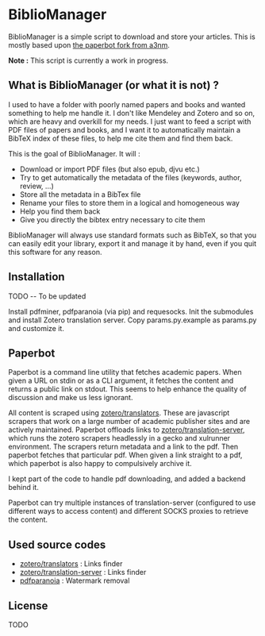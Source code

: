 BiblioManager
=============

BiblioManager is a simple script to download and store your articles. This is mostly based upon [the paperbot fork from a3nm](https://github.com/a3nm/paperbot).

**Note :** This script is currently a work in progress.

## What is BiblioManager (or what it is **not**) ?

I used to have a folder with poorly named papers and books and wanted something to help me handle it. I don't like Mendeley and Zotero and so on, which are heavy and overkill for my needs. I just want to feed a script with PDF files of papers and books, and I want it to automatically maintain a BibTeX index of these files, to help me cite them and find them back.

This is the goal of BiblioManager. It will :
* Download or import PDF files (but also epub, djvu etc.)
* Try to get automatically the metadata of the files (keywords, author, review, …)
* Store all the metadata in a BibTex file
* Rename your files to store them in a logical and homogeneous way
* Help you find them back
* Give you directly the bibtex entry necessary to cite them

BiblioManager will always use standard formats such as BibTeX, so that you can easily edit your library, export it and manage it by hand, even if you quit this software for any reason.


## Installation
TODO -- To be updated


Install pdfminer, pdfparanoia (via pip) and requesocks.
Init the submodules and install Zotero translation server.
Copy params.py.example as params.py and customize it.


## Paperbot

Paperbot is a command line utility that fetches academic papers. When given a URL on stdin or as a CLI argument, it fetches the content and returns a public link on stdout. This seems to help enhance the quality of discussion and make us less ignorant.

All content is scraped using [zotero/translators](https://github.com/zotero/translators). These are javascript scrapers that work on a large number of academic publisher sites and are actively maintained. Paperbot offloads links to [zotero/translation-server](https://github.com/zotero/translation-server), which runs the zotero scrapers headlessly in a gecko and xulrunner environment. The scrapers return metadata and a link to the pdf. Then paperbot fetches that particular pdf. When given a link straight to a pdf, which paperbot is also happy to compulsively archive it.

I kept part of the code to handle pdf downloading, and added a backend behind it.

Paperbot can try multiple instances of translation-server (configured to use different ways to access content) and different SOCKS proxies to retrieve the content.


## Used source codes

* [zotero/translators](https://github.com/zotero/translators) : Links finder
* [zotero/translation-server](https://github.com/zotero/translation-server) : Links finder
* [pdfparanoia](https://github.com/kanzure/pdfparanoia) : Watermark removal


## License

TODO
